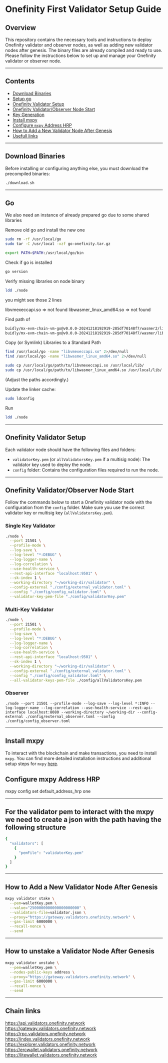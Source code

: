 # Onefinity First Validator Setup Guide

## Overview
This repository contains the necessary tools and instructions to deploy Onefinity validator and observer nodes, as well as adding new validator nodes after genesis. The binary files are already compiled and ready to use. Please follow the instructions below to set up and manage your Onefinity validator or observer node.



---

## Contents
- [Download Binaries](#download-binaries)
- [Setup go](#go)
- [Onefinity Validator Setup](#Onefinity-validator-setup)
- [Onefinity Validator/Observer Node Start](#Onefinity-validatorobserver-node-start)
- [Key Generation](#key-generation)
- [Install mxpy](#install-mxpy)
- [Configure `mxpy` Address HRP](#configure-mxpy-address-hrp)
- [How to Add a New Validator Node After Genesis](#how-to-add-a-new-validator-node-after-genesis)
- [Usefull links](#chain-links)

---

## Download Binaries
Before installing or configuring anything else, you must download the precompiled binaries:

```bash
./download.sh
```
---

## Go

We also need an instance of already prepared go due to some shared libraries

Remove old go and install the new one

```bash
sudo rm -rf /usr/local/go
sudo tar -C /usr/local -xzf go-onefinity.tar.gz

export PATH=$PATH:/usr/local/go/bin
```

Check if go is installed

```bash
go version
```

Verify missing libraries on node binary

```bash
ldd ./node
```

you might see those 2 lines

libvmexeccapi.so => not found
libwasmer_linux_amd64.so => not found


Find path of 

```bash
buidly/mx-evm-chain-vm-go@v0.0.0-20241218192919-285df70148f7/wasmer2/libvmexeccapi.so
buidly/mx-evm-chain-vm-go@v0.0.0-20241218192919-285df70148f7/wasmer/libwasmer_linux_amd64.so
```

Copy (or Symlink) Libraries to a Standard Path

```bash
find /usr/local/go -name "libvmexeccapi.so" 2>/dev/null
find /usr/local/go -name "libwasmer_linux_amd64.so" 2>/dev/null

sudo cp /usr/local/go/path/to/libvmexeccapi.so /usr/local/lib/
sudo cp /usr/local/go/path/to/libwasmer_linux_amd64.so /usr/local/lib/
```
(Adjust the paths accordingly.)




Update the linker cache:

```bash
sudo ldconfig
```
Run

```bash
ldd ./node
```

---

## Onefinity Validator Setup
Each validator node should have the following files and folders:
- `validatorKey.pem` (or `allValidatorsKey.pem` if a multisig node): The validator key used to deploy the node.
- `config` folder: Contains the configuration files required to run the node.

---

## Onefinity Validator/Observer Node Start

Follow the commands below to start a Onefinity validator node with the configuration from the `config` folder. Make sure you use the correct validator key or multisig key (`allValidatorsKey.pem`).

### Single Key Validator

```bash
./node \
  --port 21501 \
  --profile-mode \
  --log-save \
  --log-level "*:DEBUG" \
  --log-logger-name \
  --log-correlation \
  --use-health-service \
  --rest-api-interface "localhost:9501" \
  --sk-index 1 \
  --working-directory "~/working-dir/validator" \
  --config-external "./config/external_validator.toml" \
  --config "./config/config_validator.toml" \
  --validator-key-pem-file "./config/validatorKey.pem"
```
### Multi-Key Validator

```bash
./node \
  --port 21501 \
  --profile-mode \
  --log-save \
  --log-level "*:DEBUG" \
  --log-logger-name \
  --log-correlation \
  --use-health-service \
  --rest-api-interface "localhost:9501" \
  --sk-index 1 \
  --working-directory "~/working-dir/validator" \
  --config-external "./config/external_validator.toml" \
  --config "./config/config_validator.toml" \
  --all-validator-keys-pem-file ./config/allValidatorsKey.pem
```
### Observer 

```
./node --port 21501 --profile-mode --log-save --log-level *:INFO --log-logger-name --log-correlation --use-health-service --rest-api-interface localhost:8080 --working-directory ~/working-dir --config-external ./config/external_observer.toml --config ./config/config_observer.toml
```
---

## Install mxpy

To interact with the blockchain and make transactions, you need to install `mxpy`.
You can find more detailed installation instructions and additional setup steps for `mxpy` [here](https://docs.multiversx.com/sdk-and-tools/sdk-py/installing-mxpy).

## Configure mxpy Address HRP

mxpy config set default_address_hrp one

---
## For the validator pem to interact with the mxpy we need to create a json with the path having the following structure

```bash
{
  "validators": [
    {
      "pemFile": "validatorKey.pem"
    }
  ]
}
```

---

## How to Add a New Validator Node After Genesis

```bash
mxpy validator stake \
  --pem=walletKey.pem \
  --value="2500000000000000000000" \
  --validators-file=validator.json \
  --proxy="https://gateway.validators.onefinity.network" \
  --gas-limit 6000000 \
  --recall-nonce \
  --send
```
---

## How to unstake a Validator Node After Genesis

```bash
mxpy validator unstake \
  --pem=walletKey.pem \
  --nodes-public-keys address \
  --proxy="https://gateway.validators.onefinity.network" \
  --gas-limit 6000000 \
  --recall-nonce \
  --send
```
---

## Chain links

https://api.validators.onefinity.network
https://gateway.validators.onefinity.network
https://rpc.validators.onefinity.network
https://index.validators.onefinity.network
https://explorer.validators.onefinity.network
https://ercwallet.validators.onefinity.network
https://litewallet.validators.onefinity.network